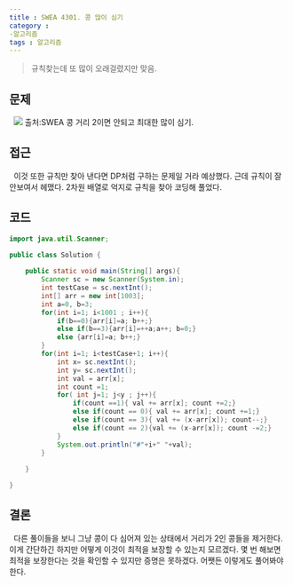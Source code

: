```yaml
---
title : SWEA 4301. 콩 많이 심기
category :
-알고리즘
tags : 알고리즘
---
```



> 규칙찾는데 또 많이 오래걸렸지만 맞음.

<!-- more -->

## 문제
&nbsp; 
![](https://swexpertacademy.com/main/code/problem/problemDetail.do?contestProbId=AWLv-yZah48DFAVV&categoryId=AWLv-yZah48DFAVV&categoryType=CODE)
출처:SWEA
콩 거리 2이면 안되고 최대한 많이 심기.

## 접근
&nbsp; 
이것 또한 규칙만 찾아 낸다면 DP처럼 구하는 문제일 거라 예상했다.
근데 규칙이 잘 안보여서 헤맸다.
2차원 배열로 억지로 규칙을 찾아 코딩해 풀었다.

## 코드
```java
import java.util.Scanner;

public class Solution {
	
	public static void main(String[] args){
		Scanner sc = new Scanner(System.in);
		int testCase = sc.nextInt();
		int[] arr = new int[1003];
		int a=0, b=3;
		for(int i=1; i<1001 ; i++){
			if(b==0){arr[i]=a; b++;}
			else if(b==3){arr[i]=++a;a++; b=0;}
			else {arr[i]=a; b++;}
		}
		for(int i=1; i<testCase+1; i++){
			int x= sc.nextInt();
			int y= sc.nextInt();
			int val = arr[x];
			int count =1;
			for( int j=1; j<y ; j++){
				if(count ==1){ val += arr[x]; count +=2;}
				else if(count == 0){ val += arr[x]; count +=1;}
				else if(count == 3){ val += (x-arr[x]); count--;}
				else if(count == 2){val += (x-arr[x]); count -=2;}
			}
			System.out.println("#"+i+" "+val);
		}
		
	}

}
```
## 결론
&nbsp; 다른 풀이들을 보니 그냥 콩이 다 심어져 있는 상태에서 거리가 2인 콩들을
제거한다.
이게 간단하긴 하지만 어떻게 이것이 최적을 보장할 수 있는지 모르겠다.
몇 번 해보면 최적을 보장한다는 것을 확인할 수 있지만 증명은 못하겠다.
어쨋든 이렇게도 풀어봐야 한다.


